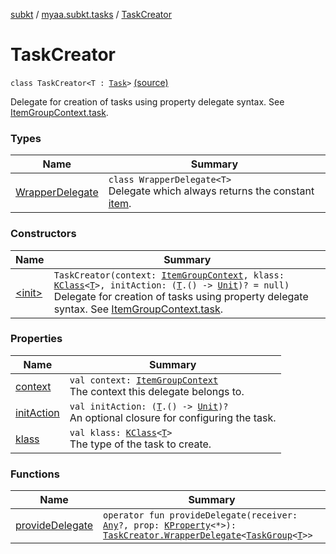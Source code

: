 [subkt](../../index.md) / [myaa.subkt.tasks](../index.md) / [TaskCreator](./index.md)

# TaskCreator

`class TaskCreator<T : `[`Task`](https://docs.gradle.org/current/javadoc/org/gradle/api/Task.html)`>` [(source)](https://github.com/Myaamori/SubKt/blob/0.1.19/src/main/kotlin/myaa/subkt/tasks/tasks.kt#L226)

Delegate for creation of tasks using property delegate syntax.
See [ItemGroupContext.task](../-item-group-context/task.md).

### Types

| Name | Summary |
|---|---|
| [WrapperDelegate](-wrapper-delegate/index.md) | `class WrapperDelegate<T>`<br>Delegate which always returns the constant [item](-wrapper-delegate/item.md). |

### Constructors

| Name | Summary |
|---|---|
| [&lt;init&gt;](-init-.md) | `TaskCreator(context: `[`ItemGroupContext`](../-item-group-context/index.md)`, klass: `[`KClass`](https://kotlinlang.org/api/latest/jvm/stdlib/kotlin.reflect/-k-class/index.html)`<`[`T`](index.md#T)`>, initAction: (`[`T`](index.md#T)`.() -> `[`Unit`](https://kotlinlang.org/api/latest/jvm/stdlib/kotlin/-unit/index.html)`)? = null)`<br>Delegate for creation of tasks using property delegate syntax. See [ItemGroupContext.task](../-item-group-context/task.md). |

### Properties

| Name | Summary |
|---|---|
| [context](context.md) | `val context: `[`ItemGroupContext`](../-item-group-context/index.md)<br>The context this delegate belongs to. |
| [initAction](init-action.md) | `val initAction: (`[`T`](index.md#T)`.() -> `[`Unit`](https://kotlinlang.org/api/latest/jvm/stdlib/kotlin/-unit/index.html)`)?`<br>An optional closure for configuring the task. |
| [klass](klass.md) | `val klass: `[`KClass`](https://kotlinlang.org/api/latest/jvm/stdlib/kotlin.reflect/-k-class/index.html)`<`[`T`](index.md#T)`>`<br>The type of the task to create. |

### Functions

| Name | Summary |
|---|---|
| [provideDelegate](provide-delegate.md) | `operator fun provideDelegate(receiver: `[`Any`](https://kotlinlang.org/api/latest/jvm/stdlib/kotlin/-any/index.html)`?, prop: `[`KProperty`](https://kotlinlang.org/api/latest/jvm/stdlib/kotlin.reflect/-k-property/index.html)`<*>): `[`TaskCreator.WrapperDelegate`](-wrapper-delegate/index.md)`<`[`TaskGroup`](../-task-group/index.md)`<`[`T`](index.md#T)`>>` |
